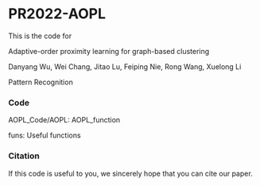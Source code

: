 # PR2022-AOPL
This is the code for 

Adaptive-order proximity learning for graph-based clustering

Danyang Wu, Wei Chang, Jitao Lu, Feiping Nie, Rong Wang, Xuelong Li 

Pattern Recognition

### Code 
  AOPL_Code/AOPL: AOPL_function
  
  funs: Useful functions

### Citation
If this code is useful to you, we sincerely hope that you can cite our paper.

